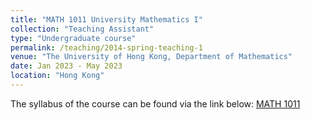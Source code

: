 ```yaml
---
title: "MATH 1011 University Mathematics I"
collection: "Teaching Assistant"
type: "Undergraduate course"
permalink: /teaching/2014-spring-teaching-1
venue: "The University of Hong Kong, Department of Mathematics"
date: Jan 2023 - May 2023
location: "Hong Kong"
---
```


The syllabus of the course can be found via the link below:
[MATH 1011](https://webapp.science.hku.hk/sr4/servlet/enquiry?Type=Course&course_code=MATH1011)
